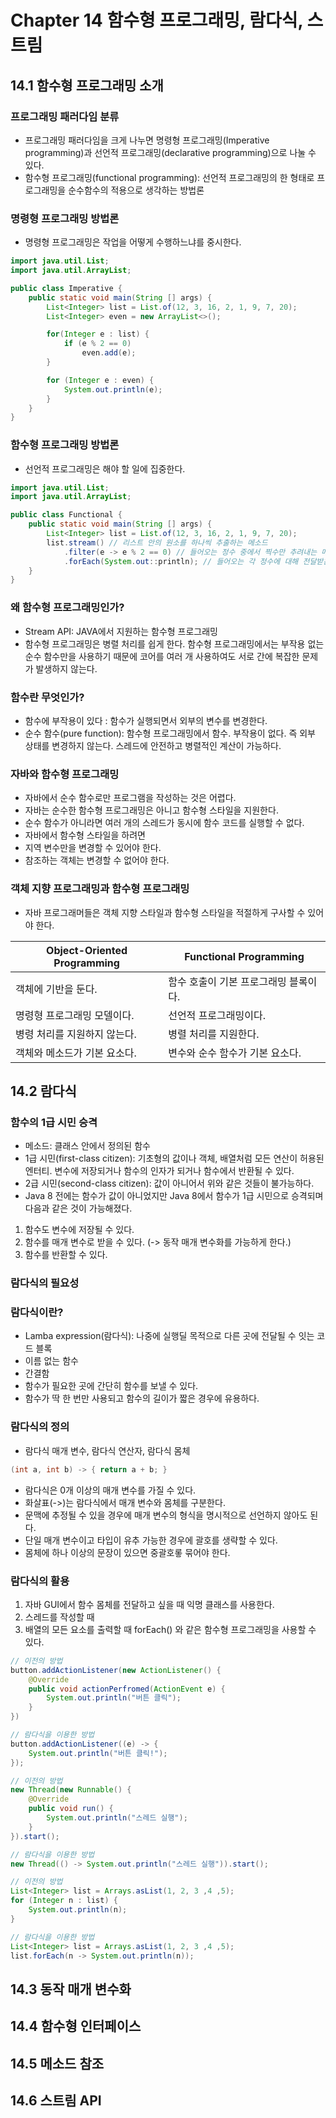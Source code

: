 # Chapter 14 함수형 프로그래밍, 람다식, 스트림

## 14.1 함수형 프로그래밍 소개

### 프로그래밍 패러다임 분류

- 프로그래밍 패러다임을 크게 나누면 명령형 프로그래밍(Imperative programming)과 선언적 프로그래밍(declarative programming)으로 나눌 수 있다.
- 함수형 프로그래밍(functional programming): 선언적 프로그래밍의 한 형태로 프로그래밍을 순수함수의 적용으로 생각하는 방법론

### 명령형 프로그래밍 방법론

- 명령형 프로그래밍은 작업을 어떻게 수행하느냐를 중시한다.

```java
import java.util.List;
import java.util.ArrayList;

public class Imperative {
    public static void main(String [] args) {
        List<Integer> list = List.of(12, 3, 16, 2, 1, 9, 7, 20);
        List<Integer> even = new ArrayList<>();

        for(Integer e : list) {
            if (e % 2 == 0)
                even.add(e);
        }

        for (Integer e : even) {
            System.out.println(e);
        }
    }
}
```

### 함수형 프로그래밍 방법론

- 선언적 프로그래밍은 해야 할 일에 집중한다.

```java
import java.util.List;
import java.util.ArrayList;

public class Functional {
    public static void main(String [] args) {
        List<Integer> list = List.of(12, 3, 16, 2, 1, 9, 7, 20);
        list.stream() // 리스트 안의 원소를 하나씩 추출하는 메소드
            .filter(e -> e % 2 == 0) // 들어오는 정수 중에서 찍수만 추려내는 메소드
            .forEach(System.out::println); // 들어오는 각 정수에 대해 전달받은 함수를 적용한다.
    }
}
```

### 왜 함수형 프로그래밍인가?

- Stream API: JAVA에서 지원하는 함수형 프로그래밍
- 함수형 프로그래밍은 병렬 처리를 쉽게 한다. 함수형 프로그래밍에서는 부작용 없는 순수 함수만을 사용하기 때문에 코어를 여러 개 사용하여도 서로 간에 복잡한 문제가 발생하지 않는다.

### 함수란 무엇인가?

- 함수에 부작용이 있다 : 함수가 실행되면서 외부의 변수를 변경한다.
- 순수 함수(pure function): 함수형 프로그래밍에서 함수. 부작용이 없다. 즉 외부 상태를 변경하지 않는다. 스레드에 안전하고 병렬적인 계산이 가능하다.

### 자바와 함수형 프로그래밍

- 자바에서 순수 함수로만 프로그램을 작성하는 것은 어렵다.
- 자바는 순수한 함수형 프로그래밍은 아니고 함수형 스타일을 지원한다.
- 순수 함수가 아니라면 여러 개의 스레드가 동시에 함수 코드를 실행할 수 없다.
- 자바에서 함수형 스타일을 하려면
- 지역 변수만을 변경할 수 있어야 한다.
- 참조하는 객체는 변경할 수 없어야 한다.

### 객체 지향 프로그래밍과 함수형 프로그래밍

- 자바 프로그래머들은 객체 지향 스타일과 함수형 스타일을 적절하게 구사할 수 있어야 한다.

|Object-Oriented Programming|Functional Programming|
|---|---|
|객체에 기반을 둔다.|함수 호출이 기본 프로그래밍 블록이다.|
|명령형 프로그래밍 모델이다.|선언적 프로그래밍이다.|
|병령 처리를 지원하지 않는다.|병렬 처리를 지원한다.|
|객체와 메소드가 기본 요소다.|변수와 순수 함수가 기본 요소다.|

## 14.2 람다식

### 함수의 1급 시민 승격

- 메소드: 클래스 안에서 정의된 함수
- 1급 시민(first-class citizen): 기초형의 값이나 객체, 배열처럼 모든 연산이 허용된 엔터티. 변수에 저장되거나 함수의 인자가 되거나 함수에서 반환될 수 있다.
- 2급 시민(second-class citizen): 값이 아니어서 위와 같은 것들이 불가능하다.
- Java 8 전에는 함수가 값이 아니었지만 Java 8에서 함수가 1급 시민으로 승격되며 다음과 같은 것이 가능해졌다.

1. 함수도 변수에 저장될 수 있다.
2. 함수를 매개 변수로 받을 수 있다. (-> 동작 매개 변수화를 가능하게 한다.)
3. 함수를 반환할 수 있다.

### 람다식의 필요성

### 람다식이란?

- Lamba expression(람다식): 나중에 실행딜 목적으로 다른 곳에 전달될 수 잇는 코드 블록
- 이름 없는 함수
- 간결함
- 함수가 필요한 곳에 간단히 함수를 보낼 수 있다.
- 함수가 딱 한 번만 사용되고 함수의 길이가 짧은 경우에 유용하다.

### 람다식의 정의

- 람다식 매개 변수, 람다식 연산자, 람다식 몸체

```java
(int a, int b) -> { return a + b; }
```

- 람다식은 0개 이상의 매개 변수를 가질 수 있다.
- 화살표(->)는 람다식에서 매개 변수와 몸체를 구분한다.
- 문맥에 추정될 수 있을 경우에 매개 변수의 형식을 명시적으로 선언하지 않아도 된다.
- 단일 매개 변수이고 타입이 유추 가능한 경우에 괄호를 생략할 수 있다.
- 몸체에 하나 이상의 문장이 있으면 중괄호롷 묶어야 한다.

### 람다식의 활용

1. 자바 GUI에서 함수 몸체를 전달하고 싶을 때 익명 클래스를 사용한다.
2. 스레드를 작성할 때
3. 배열의 모든 요소를 출력할 때 forEach() 와 같은 함수형 프로그래밍을 사용할 수 있다.

```java
// 이전의 방법
button.addActionListener(new ActionListener() {
    @Override
    public void actionPerfromed(ActionEvent e) {
        System.out.println("버튼 클릭");
    }
})

// 람다식을 이용한 방법
button.addActionListener((e) -> {
    System.out.println("버튼 클릭!");
});
```

```java
// 이전의 방법
new Thread(new Runnable() {
    @Override
    public void run() {
        System.out.println("스레드 실행");
    }
}).start();

// 람다식을 이용한 방법
new Thread(() -> System.out.println("스레드 실행")).start();
```

```java
// 이전의 방법
List<Integer> list = Arrays.asList(1, 2, 3 ,4 ,5);
for (Integer n : list) {
    System.out.println(n);
}

// 람다식을 이용한 방법
List<Integer> list = Arrays.asList(1, 2, 3 ,4 ,5);
list.forEach(n -> System.out.println(n));
```

## 14.3 동작 매개 변수화

## 14.4 함수형 인터페이스

## 14.5 메소드 참조

## 14.6 스트림 API
